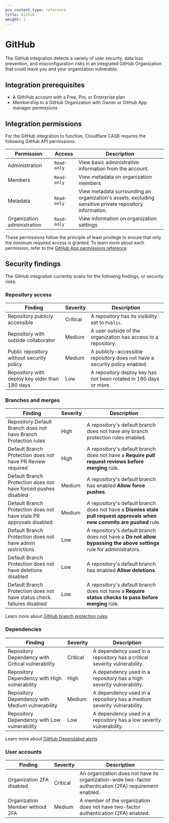 ```yaml
---
pcx_content_type: reference
title: Github
weight: 1
---
```


# GitHub

The GitHub integration detects a variety of user security, data loss prevention, and misconfiguration risks in an integrated GitHub Organization that could leave you and your organization vulnerable.

## Integration prerequisites

* A GithHub account with a Free, Pro, or Enterprise plan
* Membership to a GitHub Organization with Owner or GitHub App manager permissions

## Integration permissions

For the GitHub integration to function, Cloudflare CASB requires the following GitHub API permissions:


| Permission | Access | Description |
| ---------- | -------- | ----------- |
| Administration | `Read-only` | View basic administrative information from the account. |
| Members | `Read-only` |  View metadata on organization members |
| Metadata | `Read-only` |  View metadata surrounding an organization's assets, excluding sensitive private repository information. |
| Organization administration | `Read-only` |  View information on organization settings |

These permissions follow the principle of least privilege to ensure that only the minimum required access is granted. To learn more about each permission, refer to the [GitHub App permissions reference](https://docs.github.com/en/rest/overview/permissions-required-for-github-apps).

## Security findings

The GitHub integration currently scans for the following findings, or security risks.

### Repository access

| Finding                                       | Severity | Description |
|-----------------------------------------------|----------|-------------|
| Repository publicly accessible                                         | Critical | A repository has its visibility set to `Public`.                                                          |
| Repository with outside collaborator                                   | Medium   | A user outside of the organization has access to a repository.                  |
| Public repository without security policy                              | Medium   | A publicly-accessible repository does not have a security policy enabled.                                 |
| Repository with deploy key older than 180 days                         | Low      | A repository deploy key has not been rotated in 180 days or more.                                         |

### Branches and merges

| Finding                                       | Severity | Description |
|-----------------------------------------------|----------|-------------|
| Repository Default Branch does not have Branch Protection rules        | High     | A repository's default branch does not have any branch protection rules enabled.                          |
| Default Branch Protection does not have PR Review required             | High     | A repository's default branch does not have a **Require pull request reviews before merging** rule.
| Default Branch Protection does not have forced pushes disabled         | Medium   | A repository's default branch has enabled **Allow force pushes**.                     |
| Default Branch Protection does not have stale PR approvals disabled    | Medium   | A repository's default branch does not have a **Dismiss stale pull request approvals when new commits are pushed** rule.
| Default Branch Protection does not have admin restrictions             | Low      | A repository's default branch does not have a **Do not allow bypassing the above settings** rule for administrators.  |
| Default Branch Protection does not have deletions disabled             | Low      | A repository's default branch has enabled **Allow deletions**.               |
| Default Branch Protection does not have status check failures disabled | Low      | A repository's default branch does not have a **Require status checks to pass before merging** rule. |

Learn more about [GitHub branch protection rules](https://docs.github.com/en/repositories/configuring-branches-and-merges-in-your-repository/defining-the-mergeability-of-pull-requests/managing-a-branch-protection-rule).

### Dependencies

| Finding                                       | Severity | Description |
|-----------------------------------------------|----------|-------------|
| Repository Dependency with Critical vulnerability | Critical | A dependency used in a repository has a critical severity vulnerability. |
| Repository Dependency with High vulnerability     | High     | A dependency used in a repository has a high severity vulnerability.     |
| Repository Dependency with Medium vulnerability   | Medium   | A dependency used in a repository has a medium severity vulnerability.   |
| Repository Dependency with Low vulnerability      | Low      | A dependency used in a repository has a low severity vulnerability.      |

Learn more about [GitHub Dependabot alerts](https://docs.github.com/en/code-security/dependabot/dependabot-alerts/about-dependabot-alerts).

### User accounts

| Finding                                       | Severity | Description |
|-----------------------------------------------|----------|-------------|
| Organization 2FA disabled | Critical | An organization does not have its organization-wide two-factor authentication (2FA) requirement enabled. |
| Organization Member without 2FA    | Medium    | A member of the organization does not have two-factor authentication (2FA) enabled. |